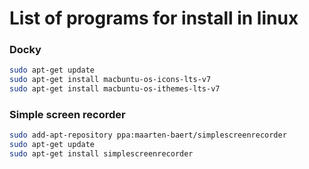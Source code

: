 # List of programs for install in linux

### Docky

```sh
sudo apt-get update
sudo apt-get install macbuntu-os-icons-lts-v7
sudo apt-get install macbuntu-os-ithemes-lts-v7
```

### Simple screen recorder

```sh
sudo add-apt-repository ppa:maarten-baert/simplescreenrecorder
sudo apt-get update
sudo apt-get install simplescreenrecorder
```

